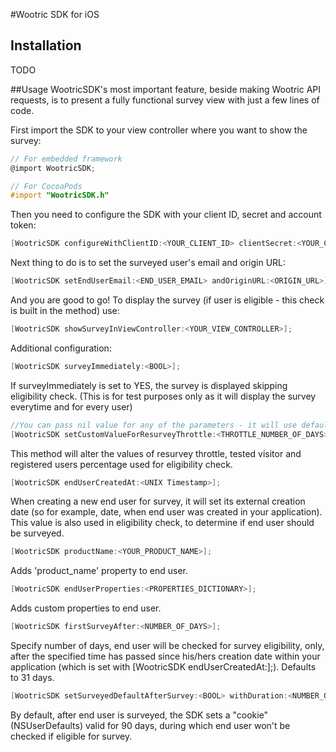 #Wootric SDK for iOS

## Installation

TODO

##Usage
WootricSDK's most important feature, beside making Wootric API requests, is to present a fully functional survey view with just a few lines of code.

First import the SDK to your view controller where you want to show the survey:
```objective-c
// For embedded framework
@import WootricSDK;

// For CocoaPods 
#import "WootricSDK.h"
```
Then you need to configure the SDK with your client ID, secret and account token:
```objective-c
[WootricSDK configureWithClientID:<YOUR_CLIENT_ID> clientSecret:<YOUR_CLIENT_SECRET> andAccountToken:<YOUR_TOKEN>];
```
Next thing to do is to set the surveyed user's email and origin URL:
```objective-c
[WootricSDK setEndUserEmail:<END_USER_EMAIL> andOriginURL:<ORIGIN_URL>];
```
And you are good to go! To display the survey (if user is eligible - this check is built in the method) use:
```objective-c
[WootricSDK showSurveyInViewController:<YOUR_VIEW_CONTROLLER>];
```

Additional configuration:
```objective-c
[WootricSDK surveyImmediately:<BOOL>];
```
If surveyImmediately is set to YES, the survey is displayed skipping eligibility check. (This is for test purposes only as it will display the survey everytime and for every user)

```objective-c
//You can pass nil value for any of the parameters - it will use defaults for eligibility check if you do so.
[WootricSDK setCustomValueForResurveyThrottle:<THROTTLE_NUMBER_OF_DAYS> visitorPercentage:<0-100> andRegisteredPercentage:<0-100>];
```
This method will alter the values of resurvey throttle, tested visitor and registered users percentage used for eligibility check.

```objective-c
[WootricSDK endUserCreatedAt:<UNIX Timestamp>];
```
When creating a new end user for survey, it will set its external creation date (so for example, date, when end user was created in your application).
This value is also used in eligibility check, to determine if end user should be surveyed.

```objective-c
[WootricSDK productName:<YOUR_PRODUCT_NAME>];
```
Adds 'product_name' property to end user.

```objective-c
[WootricSDK endUserProperties:<PROPERTIES_DICTIONARY>];
```
Adds custom properties to end user.

```objective-c
[WootricSDK firstSurveyAfter:<NUMBER_OF_DAYS>];
```
Specify number of days, end user will be checked for survey eligibility, only, after the specified time has passed since his/hers creation date within your application (which is set with [WootricSDK endUserCreatedAt:];). Defaults to 31 days.

```objective-c
[WootricSDK setSurveyedDefaultAfterSurvey:<BOOL> withDuration:<NUMBER_OF_DAYS>];
```
By default, after end user is surveyed, the SDK sets a "cookie" (NSUserDefaults) valid for 90 days, during which end user won't be checked if eligible for survey.
